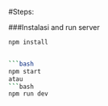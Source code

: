 #Steps:

###Instalasi and run server
```bash
npm install


```bash
npm start
atau
```bash
npm run dev



